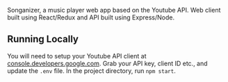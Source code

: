 Songanizer, a music player web app based on the Youtube API. Web client built using React/Redux and API built using Express/Node. 

## Running Locally

You will need to setup your Youtube API client at [console.developers.google.com](Google).
Grab your API key, client ID etc., and update the `.env` file. 
In the project directory, run `npm start`.
